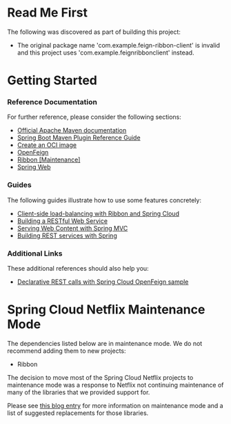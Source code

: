 # Read Me First
The following was discovered as part of building this project:

* The original package name 'com.example.feign-ribbon-client' is invalid and this project uses 'com.example.feignribbonclient' instead.

# Getting Started

### Reference Documentation
For further reference, please consider the following sections:

* [Official Apache Maven documentation](https://maven.apache.org/guides/index.html)
* [Spring Boot Maven Plugin Reference Guide](https://docs.spring.io/spring-boot/docs/2.3.11.RELEASE/maven-plugin/reference/html/)
* [Create an OCI image](https://docs.spring.io/spring-boot/docs/2.3.11.RELEASE/maven-plugin/reference/html/#build-image)
* [OpenFeign](https://docs.spring.io/spring-cloud-openfeign/docs/current/reference/html/)
* [Ribbon [Maintenance]](https://docs.spring.io/spring-cloud-netflix/docs/2.2.x/reference/html/#spring-cloud-ribbon)
* [Spring Web](https://docs.spring.io/spring-boot/docs/2.5.0/reference/htmlsingle/#boot-features-developing-web-applications)

### Guides
The following guides illustrate how to use some features concretely:

* [Client-side load-balancing with Ribbon and Spring Cloud](https://spring.io/guides/gs/client-side-load-balancing/)
* [Building a RESTful Web Service](https://spring.io/guides/gs/rest-service/)
* [Serving Web Content with Spring MVC](https://spring.io/guides/gs/serving-web-content/)
* [Building REST services with Spring](https://spring.io/guides/tutorials/bookmarks/)

### Additional Links
These additional references should also help you:

* [Declarative REST calls with Spring Cloud OpenFeign sample](https://github.com/spring-cloud-samples/feign-eureka)

# Spring Cloud Netflix Maintenance Mode

The dependencies listed below are in maintenance mode. We do not recommend adding them to
new projects:

*  Ribbon

The decision to move most of the Spring Cloud Netflix projects to maintenance mode was
a response to Netflix not continuing maintenance of many of the libraries that we provided
support for.

Please see [this blog entry](https://spring.io/blog/2018/12/12/spring-cloud-greenwich-rc1-available-now#spring-cloud-netflix-projects-entering-maintenance-mode)
for more information on maintenance mode and a list of suggested replacements for those
libraries.
